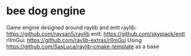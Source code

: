 # bee dog engine #

Game engine designed around raylib and entt
raylib: https://github.com/raysan5/raylib
entt:  https://github.com/skypjack/entt
rlImGui: https://github.com/raylib-extras/rlImGui
Using https://github.com/SasLuca/raylib-cmake-template as a base